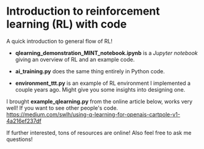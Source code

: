 # **Introduction to reinforcement learning (RL) with code**

A quick introduction to general flow of RL!

* **qlearning_demonstration_MINT_notebook.ipynb** is a *Jupyter notebook* giving an overview of RL and an example code.
* **ai_training.py** does the same thing entirely in Python code.

* **environment_ttt.py** is an example of RL environment I implemented a couple years ago. Might give you some insights into designing one. 

I brought **example_qlearning.py** from the online article below, works very well!
If you want to see other people's code.
https://medium.com/swlh/using-q-learning-for-openais-cartpole-v1-4a216ef237df

If further interested, tons of resources are online! Also feel free to ask me questions!
